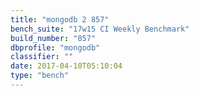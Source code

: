 ```yaml
---
title: "mongodb 2 857"
bench_suite: "17w15 CI Weekly Benchmark"
build_number: "857"
dbprofile: "mongodb"
classifier: ""
date: 2017-04-10T05:10:04
type: "bench"
---
```

